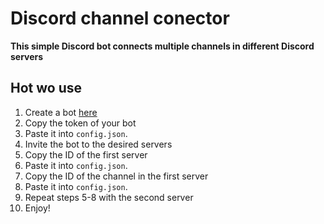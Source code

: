 # Discord channel conector
**This simple Discord bot connects multiple channels in different Discord servers**

## Hot wo use
1. Create a bot [here](https://discord.com/developers/)
2. Copy the token of your bot
3. Paste it into `config.json`.
4. Invite the bot to the desired servers
5. Copy the ID of the first server
6. Paste it into `config.json`.
7. Copy the ID of the channel in the first server
8. Paste it into `config.json`.
9. Repeat steps 5-8 with the second server 
10. Enjoy!
